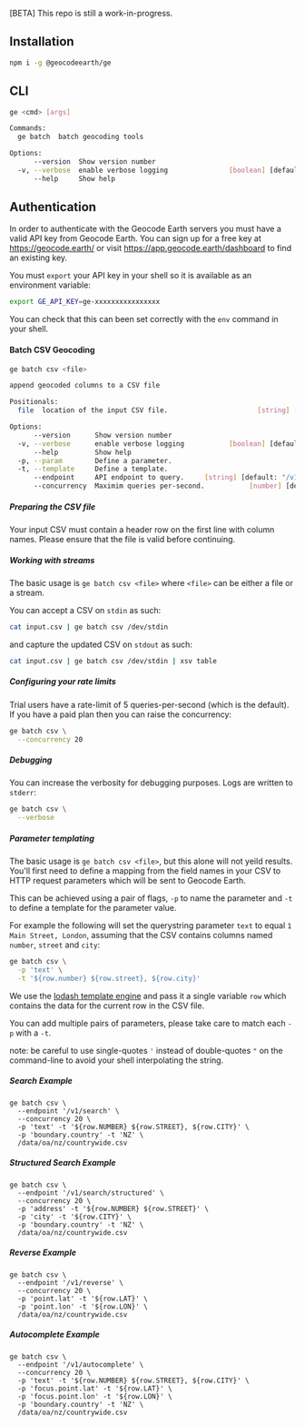 [BETA] This repo is still a work-in-progress.

## Installation

```bash
npm i -g @geocodeearth/ge
```

## CLI

```bash
ge <cmd> [args]

Commands:
  ge batch  batch geocoding tools

Options:
      --version  Show version number                                   [boolean]
  -v, --verbose  enable verbose logging               [boolean] [default: false]
      --help     Show help                                             [boolean]
```

## Authentication

In order to authenticate with the Geocode Earth servers you must have a valid API key from Geocode Earth.
You can sign up for a free key at https://geocode.earth/ or visit https://app.geocode.earth/dashboard to find an existing key.

You must `export` your API key in your shell so it is available as an environment variable:

```bash
export GE_API_KEY=ge-xxxxxxxxxxxxxxxx
```

You can check that this can been set correctly with the `env` command in your shell.

#### Batch CSV Geocoding

```bash
ge batch csv <file>

append geocoded columns to a CSV file

Positionals:
  file  location of the input CSV file.                      [string] [required]

Options:
      --version      Show version number                               [boolean]
  -v, --verbose      enable verbose logging           [boolean] [default: false]
      --help         Show help                                         [boolean]
  -p, --param        Define a parameter.                                [string]
  -t, --template     Define a template.                                 [string]
      --endpoint     API endpoint to query.     [string] [default: "/v1/search"]
      --concurrency  Maximim queries per-second.           [number] [default: 5]
```

##### Preparing the CSV file

Your input CSV must contain a header row on the first line with column names.
Please ensure that the file is valid before continuing.

##### Working with streams

The basic usage is `ge batch csv <file>` where `<file>` can be either a file or a stream.

You can accept a CSV on `stdin` as such:

```bash
cat input.csv | ge batch csv /dev/stdin
```

and capture the updated CSV on `stdout` as such:

```bash
cat input.csv | ge batch csv /dev/stdin | xsv table
```

##### Configuring your rate limits

Trial users have a rate-limit of 5 queries-per-second (which is the default).
If you have a paid plan then you can raise the concurrency:

```bash
ge batch csv \
  --concurrency 20
```

##### Debugging

You can increase the verbosity for debugging purposes.
Logs are written to `stderr`:

```bash
ge batch csv \
  --verbose
```

##### Parameter templating

The basic usage is `ge batch csv <file>`, but this alone will not yeild results.
You'll first need to define a mapping from the field names in your CSV to HTTP request parameters which will be sent to Geocode Earth.

This can be achieved using a pair of flags, `-p` to name the parameter and `-t` to define a template for the parameter value.

For example the following will set the querystring parameter `text` to equal `1 Main Street, London`, assuming that the CSV contains columns named `number`, `street` and `city`:

```bash
ge batch csv \
  -p 'text' \
  -t '${row.number} ${row.street}, ${row.city}'
```

We use the [lodash template engine](https://lodash.com/docs/4.17.15#template) and pass it a single variable `row` which contains the data for the current row in the CSV file.

You can add multiple pairs of parameters, please take care to match each `-p` with a `-t`.

note: be careful to use single-quotes `'` instead of double-quotes `"` on the command-line to avoid your shell interpolating the string.

##### Search Example

```batch
ge batch csv \
  --endpoint '/v1/search' \
  --concurrency 20 \
  -p 'text' -t '${row.NUMBER} ${row.STREET}, ${row.CITY}' \
  -p 'boundary.country' -t 'NZ' \
  /data/oa/nz/countrywide.csv
```

##### Structured Search Example

```batch
ge batch csv \
  --endpoint '/v1/search/structured' \
  --concurrency 20 \
  -p 'address' -t '${row.NUMBER} ${row.STREET}' \
  -p 'city' -t '${row.CITY}' \
  -p 'boundary.country' -t 'NZ' \
  /data/oa/nz/countrywide.csv
```

##### Reverse Example

```batch
ge batch csv \
  --endpoint '/v1/reverse' \
  --concurrency 20 \
  -p 'point.lat' -t '${row.LAT}' \
  -p 'point.lon' -t '${row.LON}' \
  /data/oa/nz/countrywide.csv
```

##### Autocomplete Example

```batch
ge batch csv \
  --endpoint '/v1/autocomplete' \
  --concurrency 20 \
  -p 'text' -t '${row.NUMBER} ${row.STREET}, ${row.CITY}' \
  -p 'focus.point.lat' -t '${row.LAT}' \
  -p 'focus.point.lon' -t '${row.LON}' \
  -p 'boundary.country' -t 'NZ' \
  /data/oa/nz/countrywide.csv
```
